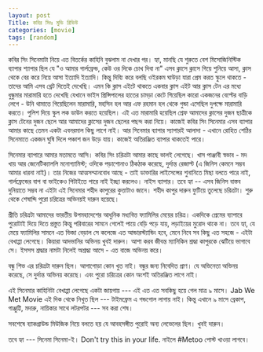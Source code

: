 ```yaml
---
layout: post
Title: কবির সিংঃ মুভি রিভিউ
categories: [movie]
tags: [random]
---
```


কবির সিং সিনেমাটা নিয়ে এত বিতর্কের কাহিনি বুঝলাম না দেখার পর। হ্যা, মানছি যে শুরুতে বেশ মিসোজিনিস্টিক ব্যাপার শ্যাপার ছিল যে "ও আমার গার্লফ্রেন্ড, কেউ ওর দিকে চোখ দিবা না" এসব ক্লাসে ক্লাসে গিয়ে শুনিয়ে আসা, ক্লাস থেকে বের করে নিয়ে আসা ইত্যাদি ইত্যাদি। কিন্তু দিব্যি করে বলছি ওইরকম ঘাউড়া যারা প্রেম করত স্কুলে থাকতে - তাদের আমি এসব থ্রেট দিতেই দেখেছি। এমন কি ক্লাস এইটে থাকতে একবার ক্লাস এইট আর ক্লাস টেন এর মধ্যে ধুন্ধুমার মারামারি হতে দেখেছি যেখানে ভাইস প্রিন্সিপালের হাতের চামড়া কেটে গিয়েছিল কারো একজনের বেল্টের বাড়ি লেগে - উনি থামাতে গিয়েছিলেন মারামারি, মহসিন হল আর এফ রহমান হল থেকে গুন্ডা এসেছিল দুপক্ষে মারামারি করতে। পুলিশ দিয়ে স্কুল লক ডাউন করতে হয়েছিল। এই এত মারামারি হয়েছিল শ্রেফ আমাদের ক্লাসের দুজন ছাত্রীকে ক্লাস টেনের দুজন ছেলে আর আমাদের ক্লাসের দুজন ছেলের পছন্দ করা নিয়ে। কাজেই কবির সিং সিনেমার এসব ব্যাপার আমার কাছে তেমন একটা এবনরমাল কিছু লাগে নাই। আর সিনেমার ব্যাপার স্যাপারই আলাদা - এখানে রোহিত শেঠির সিনেমাতে একজন ঘুষি দিলে পঞ্চাশ জন উড়ে যায়। কাজেই অতিরঞ্জিত ব্যাপার থাকতেই পারে।

সিনেমার ব্যাপারে আমার মতামতে আসি। কবির সিং চরিত্রটা আমার কাছে ভালই লেগেছে। খাস পাঞ্জাবী স্বভাব - মদ খায় আর জেনেটিক্যাললি মনোগ্যামিস্ট; ওদিকে পড়াশোনাও ঠিকঠাক করেছে, দুর্দান্ত রেজাল্ট (এ জিনিস কেমনে সম্ভব আমার ধারনা নাই)। তার নিজের আত্মসম্মানবোধ আছে - তাই ডাক্তারির লাইসেন্সের শুনানিতে মিছা বলতে পারে নাই, গার্লফ্রেন্ডের বাপ বা ভাইকেও পিটাইতে পারে নাই ইচ্ছা করলেও। নাইস ব্যাপার। তবে হ্যা -- এসব জিনিস বাস্তব দুনিয়াতে সম্ভব না এইটা এই সিনেমার শহীদ কাপুরের কুত্তাটাও জানে।
শহীদ কাপুর দারুন ফুটিয়ে তুলেছে চরিত্রটা। শুরু থেকে শেষাব্দি পুরো চরিত্রের অভিনয়ই দারুন হয়েছে।

প্রীতি চরিত্রটা আমাদের ভারতীয় উপমহাদেশের আধুনিক মধ্যবিত্ত ফ্যামিলির মেয়ের চরিত্র। একদিকে প্রেমের ব্যাপারে পুরোটাই দিয়ে দিতে প্রস্তুত কিন্তু পরিবারের সামনে গেলেই পায়ে বেড়ি পড়ে যায়, লড়াইয়ের মুরোদ থাকে না। তবে হ্যা, যে মেয়ে ফ্যামিলির সামনে এত ভিজা বেড়াল সে কলেজে এত আন্ডারস্ট্যান্ডিং হবে, মেনে নিবে সব কিছু এত সহজে - এইটা বেখাপ্পা লেগেছে।
কিয়ারা আদভানির অভিনয় খুবই দারুন। আশা করব জীবন্ত ম্যানিকিন শ্রদ্ধা কাপুরকে ঝেটিয়ে ভাগাবে সে। ইসসস শ্রদ্ধার নামটা নিলেই অশ্রদ্ধা আসে - এত বাজে অভিনয় করে।

বন্ধু শিভ এর চরিত্রটা দারুন ছিল। আগাগোড়া কোন খুত নাই। বন্ধুর জন্য নিবেদিত প্রাণ। যে অভিনেতা অভিনয় করেছে, সে দুর্দান্ত অভিনয় করেছে। এবং পুরো চরিত্রের কোন অংশই অতিরঞ্জিত লাগে নাই।

এই সিনেমার কাহিনিটা বেখাপ্পা লেগেছে একটা জায়গায় --- এই এত এত সবকিছু হয়ে গেল মাত্র ৯ মাসে। Jab We Met Movie এই দিক থেকে নিখুত ছিল --- টাইমফ্রেম এ গন্ডগোল লাগায় নাই। কিন্তু এখানে ৯ মাসে ব্রেকাপ, গাঞ্জুট্টি, মদারু, নায়িকার সাথে লটরপটর --- সব করা শেষ।

সবশেষে ব্যাকগ্রাউন্ড মিউজিক নিয়ে বলতে হয় যে আবহসঙ্গীত পুরোই অন্য লেভেলের ছিল। খুবই দারুন।

তবে হ্যা --- সিনেমা সিনেমা-ই। Don't try this in your life. নাইলে #Metoo পোস্ট খাওয়া লাগবে।
